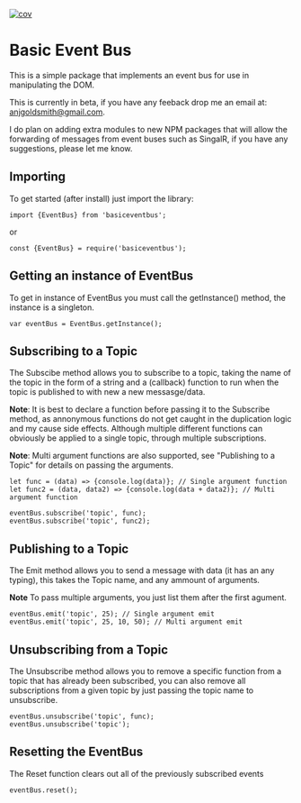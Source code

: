 [![cov](https://AdamNJG.github.io/basiceventbus/badges/coverage.svg)](https://github.com/AdamNJG/basiceventbus/actions)

# Basic Event Bus

This is a simple package that implements an event bus for use in manipulating the DOM.

This is currently in beta, if you have any feeback drop me an email at: anjgoldsmith@gmail.com.

I do plan on adding extra modules to new NPM packages that will allow the forwarding of messages from event buses such as SingalR, if you have any suggestions, please let me know.

## Importing

To get started (after install) just import the library:

```
import {EventBus} from 'basiceventbus';
```

or

```
const {EventBus} = require('basiceventbus');
```

## Getting an instance of EventBus

To get in instance of EventBus you must call the getInstance() method, the instance is a singleton.

```
var eventBus = EventBus.getInstance();
```

## Subscribing to a Topic

The Subscibe method allows you to subscribe to a topic, taking the name of the topic in the form of a string and a (callback) function to run when the topic is published to with new a new messasge/data.

**Note**: It is best to declare a function before passing it to the Subscribe method, as annonymous functions do not get caught in the duplication logic and my cause side effects. Although multiple different functions can obviously be applied to a single topic, through multiple subscriptions.

**Note**: Multi argument functions are also supported, see "Publishing to a Topic" for details on passing the arguments.

```
let func = (data) => {console.log(data)}; // Single argument function
let func2 = (data, data2) => {console.log(data + data2)}; // Multi argument function

eventBus.subscribe('topic', func);
eventBus.subscribe('topic', func2);
```

## Publishing to a Topic

The Emit method allows you to send a message with data (it has an any typing), this takes the Topic name, and any ammount of arguments.

**Note** To pass multiple arguments, you just list them after the first agument.

```
eventBus.emit('topic', 25); // Single argument emit
eventBus.emit('topic', 25, 10, 50); // Multi argument emit
```

## Unsubscribing from a Topic

The Unsubscribe method allows you to remove a specific function from a topic that has already been subscribed, you can also remove all subscriptions from a given topic by just passing the topic name to unsubscribe.

```
eventBus.unsubscribe('topic', func);
eventBus.unsubscribe('topic');
```

## Resetting the EventBus

The Reset function clears out all of the previously subscribed events

```
eventBus.reset();
```
